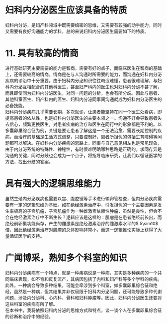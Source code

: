 # 妇科内分泌医生应该具备的特质  
妇科内分泌，是妇产科领域中既需要缜密的思维，又需要有较强的动手能力，同时又需要有良好沟通能力的学科，总的来说妇科内分泌医生需要如下的特质。  
# 11. 具有较高的情商  
进行基础研究主要需要的能力是智商，需要有好的点子，而临床医生在智商的基础上，还需要较高的情商。情商是在与人沟通时所需要的能力，而沟通在妇科内分泌疾病的诊治中十分重要。由于妇科内分泌知识往往晦涩难懂，患者很难理解，与妇科内分泌互相配合的其他科医生，甚至妇产科内的医生也对妇科内分泌不甚了解，而且即使同为妇科内分泌医生，对同一问题的分析，也会有所分歧。因此与患者、其他科室医生、妇产科内的医生、妇科内分泌同事间沟通就成为妇科内分泌医生的必备技能。  
妇科内分泌疾病几乎需要长期、多次就诊，让患者能坚持在同一个医生处看病，即提高患者的依从性，也是妇科内分泌医生的主要本领之一。沟通不好会导致患者失去信心，频繁更换医生，对患者疾病的治疗和医生在同行中的形象都是不利的。以多囊卵巢综合征为例，关键是要让患者了解这是一个无法治愈、需要长期控制的疾病，而治疗的基础是生活方式调整，只要控制好，患者所担忧的包括生育障碍等问题都可以解决。在妇科内分泌疾病的思路上，同事与自己意见相左也是常见现象，由于内分泌系统的特殊性、神秘性，有时很难明确哪种思路是正确的。求同存异是沟通的关键，同时分歧也会成为一个点子，将指导临床研究，让我们以循证医学的方法，找出分歧的答案。  
#  具有强大的逻辑思维能力  
虽然生殖内分泌疾病也需要以宫、腹腔镜等手术进行输卵管检查，但内分泌疾病需要有一定的逻辑思维为基础。如在绝经激素治疗中，引发担忧的一个主要因素是发生率极高的子宫肌瘤，子宫肌瘤作为一种雌激素依赖性肿瘤，虽然是良性，但会不会在绝经激素治疗中不断生长？逻辑应该是这样的：肌瘤是在患者绝经前长出，而绝经前卵巢功能尚存，产生的雌激素是绝经激素治疗的雌激素水平的$ 5\sim10$  倍，因此绝经激素治疗对肌瘤的总体影响非常小，而这一逻辑推论实际上获得了大量循证医学的支持。  
#  广闻博采，熟知多个科室的知识  
妇科内分泌疾病有一个特点，就是一种疾病说是一种病，其实是多种疾病的一个共同临床表现，如不育和反复流产，其病因包括了内科和妇产科等多个学科的疾病。此外，一种病会导致多种结果，可能会牵涉到多个科室，如多囊卵巢综合征和绝经，虽然是一种病，但其结果并非仅局限于妇科内分泌问题，还可能导致多种代谢问题，涉及内分泌科、心内科、骨科和妇科肿瘤等。因此，妇科内分泌医生还要对这些科室的疾病有所了解。  
在本书中，我将依照妇科内分泌的思维方式和特点，谈一谈个人在多囊卵巢综合征的诊断和治疗中的经验。  